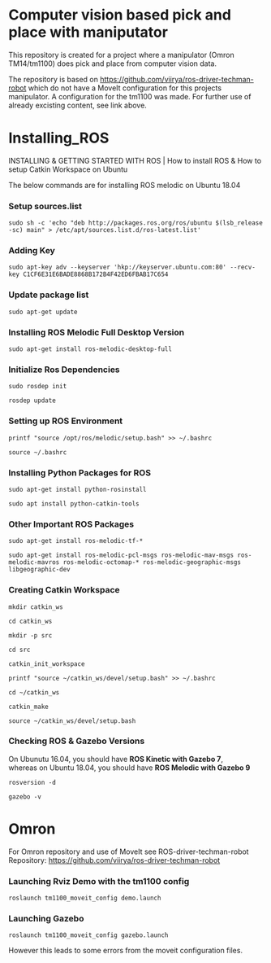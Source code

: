 # Computer vision based pick and place with maniputator

This repository is created for a project where a manipulator (Omron TM14/tm1100) does pick and place from computer vision data.

The repository is based on https://github.com/viirya/ros-driver-techman-robot which do not have a MoveIt configuration for this projects manipulator. A configuration for the tm1100 was made. For further use of already excisting content, see link above.

# Installing_ROS
INSTALLING & GETTING STARTED WITH ROS | How to install ROS & How to setup Catkin Workspace on Ubuntu

The below commands are for installing ROS melodic on Ubuntu 18.04 </br>


### Setup sources.list
```
sudo sh -c 'echo "deb http://packages.ros.org/ros/ubuntu $(lsb_release -sc) main" > /etc/apt/sources.list.d/ros-latest.list'
```

### Adding Key
```
sudo apt-key adv --keyserver 'hkp://keyserver.ubuntu.com:80' --recv-key C1CF6E31E6BADE8868B172B4F42ED6FBAB17C654
```

### Update package list
```
sudo apt-get update
```

### Installing ROS Melodic Full Desktop Version
```
sudo apt-get install ros-melodic-desktop-full
```

### Initialize Ros Dependencies
```
sudo rosdep init
```
```
rosdep update
```

### Setting up ROS Environment
```
printf "source /opt/ros/melodic/setup.bash" >> ~/.bashrc
```
```
source ~/.bashrc
```

### Installing Python Packages for ROS
```
sudo apt-get install python-rosinstall
```
```
sudo apt install python-catkin-tools
```

### Other Important ROS Packages
```
sudo apt-get install ros-melodic-tf-*
```
```
sudo apt-get install ros-melodic-pcl-msgs ros-melodic-mav-msgs ros-melodic-mavros ros-melodic-octomap-* ros-melodic-geographic-msgs libgeographic-dev
```

### Creating Catkin Workspace
```
mkdir catkin_ws
```
```
cd catkin_ws
```
```
mkdir -p src
```
```
cd src
```
```
catkin_init_workspace
```
```
printf "source ~/catkin_ws/devel/setup.bash" >> ~/.bashrc
```
```
cd ~/catkin_ws
```
```
catkin_make
```
```
source ~/catkin_ws/devel/setup.bash
```

### Checking ROS & Gazebo Versions
On Ubunutu 16.04, you should have **ROS Kinetic with Gazebo 7**, </br>
whereas on Ubuntu 18.04, you should have **ROS Melodic with Gazebo 9**
```
rosversion -d
```
```
gazebo -v
```

# Omron
For Omron repository and use of MoveIt see ROS-driver-techman-robot Repository:
https://github.com/viirya/ros-driver-techman-robot

### Launching Rviz Demo with the tm1100 config
	roslaunch tm1100_moveit_config demo.launch

### Launching Gazebo
	roslaunch tm1100_moveit_config gazebo.launch
However this leads to some errors from the moveit configuration files.

